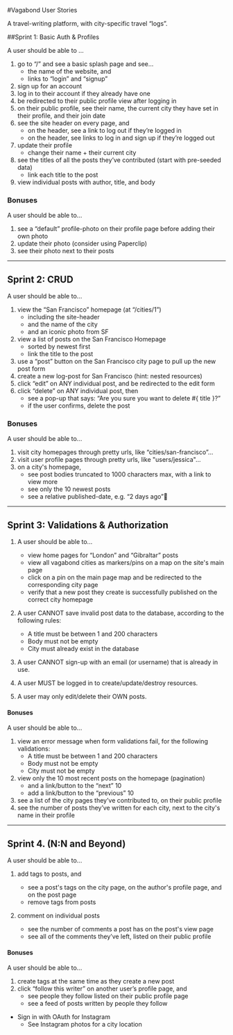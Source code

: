 #Vagabond User Stories

A travel-writing platform, with city-specific travel “logs”.

##Sprint 1: Basic Auth & Profiles

A user should be able to ...

1.  go to “/” and see a basic splash page and see...
    * the name of the website, and
    * links to “login” and “signup”
1. sign up for an account
1. log in to their account if they already have one
1. be redirected to their public profile view after logging in
1. on their public profile, see their name, the current city they have set in their profile, and their join date
1. see the site header on every page, and 
    * on the header, see a link to log out if they’re logged in
    * on the header, see links to log in and sign up if they’re logged out
1. update their profile
    * change their name + their current city
1. see the titles of all the posts they’ve contributed (start with pre-seeded data)
    * link each title to the post
1. view individual posts with author, title, and body



### Bonuses

A user should be able to...

1. see a “default” profile-photo on their profile page before adding their own photo
1. update their photo (consider using Paperclip)
1. see their photo next to their posts

---

## Sprint 2: CRUD

A user should be able to...

1. view the “San Francisco” homepage (at “/cities/1”)
    * including the site-header
    * and the name of the city
    * and an iconic photo from SF
1. view a list of posts on the San Francisco Homepage
    * sorted by newest first
    * link the title to the post
1. use a “post” button on the San Francisco city page to pull up the new post form
1. create a new log-post for San Francisco (hint: nested resources)
1. click “edit” on ANY individual post, and be redirected to the edit form
1. click “delete” on ANY individual post, then
    * see a pop-up that says: “Are you sure you want to delete #{ title }?”
    * if the user confirms, delete the post

### Bonuses

A user should be able to...

1. visit city homepages through pretty urls, like “cities/san-francisco”...
1. visit user profile pages through pretty urls, like "users/jessica"...
1. on a city's homepage,
    * see post bodies truncated to 1000 characters max, with a link to view more
    * see only the 10 newest posts
    * see a relative published-date, e.g. “2 days ago”

---

## Sprint 3: Validations & Authorization

1. A user should be able to...   
    * view home pages for “London” and “Gibraltar” posts
    * view all vagabond cities as markers/pins on a map on the site's main page
    * click on a pin on the main page map and be redirected to the corresponding city page
    * verify that a new post they create is successfully published on the correct city homepage

1. A user CANNOT save invalid post data to the database, according to the following rules:
    * A title must be between 1 and 200 characters
    * Body must not be empty
    * City must already exist in the database

1. A user CANNOT sign-up with an email (or username) that is already in use.
1. A user MUST be logged in to create/update/destroy resources.
1. A user may only edit/delete their OWN posts.


#### Bonuses

A user should be able to... 
1. view an error message when form validations fail, for the following validations:
    * A title must be between 1 and 200 characters
    * Body must not be empty
    * City must not be empty
1. view only the 10 most recent posts on the homepage (pagination)
    * and a link/button to the “next” 10
    * add a link/button to the “previous” 10
1. see a list of the city pages they’ve contributed to, on their public profile
1. see the number of posts they’ve written for each city, next to the city's name in their profile

---

## Sprint 4. (N:N and Beyond)

A user should be able to...

1. add tags to posts, and
    * see a post's tags on the city page, on the author's profile page, and on the post page
    * remove tags from posts

1. comment on individual posts
    * see the number of comments a post has on the post's view page
    * see all of the comments they’ve left, listed on their public profile


#### Bonuses

A user should be able to...

<!--@TODO: next feasible?-->
1. create tags at the same time as they create a new post 
1. click “follow this writer” on another user’s profile page, and 
    * see people they follow listed on their public profile page
    * see a feed of posts written by people they follow
* Sign in with OAuth for Instagram
    * See Instagram photos for a city location
